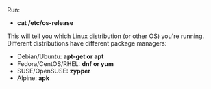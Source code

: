 Run:

- **cat /etc/os-release**


This will tell you which Linux distribution (or other OS) you're running. Different distributions have different package managers:

- Debian/Ubuntu: **apt-get or apt**
- Fedora/CentOS/RHEL: **dnf or yum**
- SUSE/OpenSUSE: **zypper**
- Alpine: **apk**
